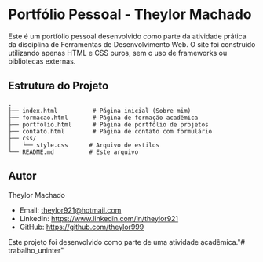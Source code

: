 # Portfólio Pessoal - Theylor Machado

Este é um portfólio pessoal desenvolvido como parte da atividade prática da disciplina de Ferramentas de Desenvolvimento Web. O site foi construído utilizando apenas HTML e CSS puros, sem o uso de frameworks ou bibliotecas externas.

## Estrutura do Projeto

```
.
├── index.html          # Página inicial (Sobre mim)
├── formacao.html       # Página de formação acadêmica
├── portfolio.html      # Página de portfólio de projetos
├── contato.html        # Página de contato com formulário
├── css/
│   └── style.css      # Arquivo de estilos
└── README.md          # Este arquivo
```

## Autor

Theylor Machado
- Email: theylor921@hotmail.com
- LinkedIn: https://www.linkedin.com/in/theylor921
- GitHub: https://github.com/theylor999

Este projeto foi desenvolvido como parte de uma atividade acadêmica."# trabalho_uninter" 
